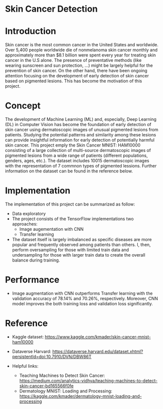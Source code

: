 # **Skin Cancer Detection**
# **Introduction**
Skin cancer is the most common cancer in the United States and worldwide. Over 5,400 people worldwide die of nonmelanoma skin cancer monthly and approximately more than $8.1 billion were spent every year for treating skin cancer in the U.S alone. The presence of preventative methods (like wearing sunscreen and sun protection, ...) might be largely helpful for the prevention of skin cancer. On the other hand, there have been ongoing attention focusing on the development of early detection of skin cancer based on pigmented lesions. This has become the motivation of this project.
# **Concept**
The development of Machine Learning (ML) and, especially, Deep Learning (DL) in Computer Vision has become the foundation of early detection of skin cancer using dermatoscopic images of unusual pigmented lesions from patients. Studying the potential patterns and similarity among these lesions can provide insightful information for early detection of potentially harmful skin cancer. 
This project emply the Skin Cancer MNIST: HAM10000 consisting of a large collection of multi-source dermatoscopic images of pigmented lesions from a wide range of patients (different populations, genders, ages, etc.). The dataset includes 10015 dermatoscopic images with the representation of 7 commnon types of pigmented lessions. Further information on the dataset can be found in the reference below.

# **Implementation**
The implementation of this project can be summarized as follow:
- Data exploratory
- The project consists of the TensorFlow implementations two approaches:
    + Image augementation with CNN
    + Transfer learning
- The dataset itself is largely imbalanced as specific diseases are more popular and frequently observed among patients than others. I, then, perform oversampling for those with limited train data and undersampling for those with larger train data to create the overall balance during training.
# **Performance**
- Image augmentation with CNN outperforms Transfer learning with the validation accuracy of 78.14% and 70.26%, respectively. Moreover, CNN model improves the both training loss and validation loss significantly.

# **Reference**
- Kaggle dataset: https://www.kaggle.com/kmader/skin-cancer-mnist-ham10000

- Dataverse Harvard: https://dataverse.harvard.edu/dataset.xhtml?persistentId=doi:10.7910/DVN/DBW86T

- Helpful links:
    + Teaching Machines to Detect Skin Cancer: https://medium.com/analytics-vidhya/teaching-machines-to-detect-skin-cancer-bd165566f0fe
    + Dermatology MNIST: Loading and Processing: https://kaggle.com/kmader/dermatology-mnist-loading-and-processing
